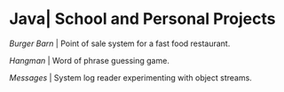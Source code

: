 # Java| School and Personal Projects

_Burger Barn_ | Point of sale system for a fast food restaurant.

_Hangman_ | Word of phrase guessing game.

_Messages_ | System log reader experimenting with object streams.
